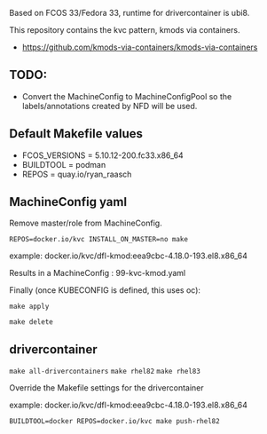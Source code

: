 Based on FCOS 33/Fedora 33, runtime for drivercontainer is ubi8.

This repository contains the kvc pattern, kmods via containers.
* https://github.com/kmods-via-containers/kmods-via-containers

## TODO:
* Convert the MachineConfig to MachineConfigPool so the labels/annotations created by NFD will be used.

## Default Makefile values
* FCOS_VERSIONS = 5.10.12-200.fc33.x86_64
* BUILDTOOL = podman
* REPOS = quay.io/ryan_raasch

## MachineConfig yaml
Remove master/role from MachineConfig.

```REPOS=docker.io/kvc INSTALL_ON_MASTER=no make```

example: docker.io/kvc/dfl-kmod:eea9cbc-4.18.0-193.el8.x86_64

Results in a MachineConfig : 99-kvc-kmod.yaml

Finally (once KUBECONFIG is defined, this uses oc):

```make apply```

```make delete```

## drivercontainer

``make all-drivercontainers``
``make rhel82``
``make rhel83``

Override the Makefile settings for the drivercontainer

example: docker.io/kvc/dfl-kmod:eea9cbc-4.18.0-193.el8.x86_64

``BUILDTOOL=docker REPOS=docker.io/kvc make push-rhel82``
